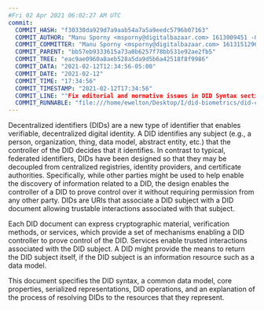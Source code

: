 ```yaml
---
#Fri 02 Apr 2021 06:02:27 AM UTC
commit:
  COMMIT_HASH: "f30330da929d7a9aab54a7a5a9eedc5796b07163"
  COMMIT_AUTHOR: "Manu Sporny <msporny@digitalbazaar.com> 1613009451 -0500"
  COMMIT_COMMITTER: "Manu Sporny <msporny@digitalbazaar.com> 1613151296 -0500"
  COMMIT_PARENT: "bb57eb9333615a73a0b6257f78bb531e92ae2fb5"
  COMMIT_TREE: "eac9ae0960a8aeb528a5da9d5b6a42518f8f9986"
  COMMIT_DATA: "2021-02-12T12:34:56-05:00"
  COMMIT_DATE: "2021-02-12"
  COMMIT_TIME: "17:34:56"
  COMMIT_TIMESTAMP: "2021-02-12T17:34:56"
  COMMIT_LINE: ""Fix editorial and normative issues in DID Syntax section."
  COMMIT_RUNNABLE: "file:///home/ewelton/Desktop/I/did-biometrics/did-core-dataset/analysis/gitinfo/f30330da929d7a9aab54a7a5a9eedc5796b07163/snapshot/index.html"
---
```


<section id="abstract">
<p>
<a>Decentralized identifiers</a> (DIDs) are a new type of identifier that
enables verifiable, decentralized digital identity. A <a>DID</a> identifies any
subject (e.g., a person, organization, thing, data model, abstract entity, etc.)
that the controller of the <a>DID</a> decides that it identifies. In contrast to
typical, federated identifiers, <a>DIDs</a> have been designed so that they may
be decoupled from centralized registries, identity providers, and certificate
authorities. Specifically, while other parties might be used to help enable the
discovery of information related to a <a>DID</a>, the design enables the
controller of a <a>DID</a> to prove control over it without requiring permission
from any other party. <a>DIDs</a> are <a>URIs</a> that associate a <a>DID
subject</a> with a <a>DID document</a> allowing trustable interactions
associated with that subject.
    </p>
<p>
Each <a>DID document</a> can express cryptographic material, <a>verification
methods</a>, or <a>services</a>, which provide a set of mechanisms enabling a
<a>DID controller</a> to prove control of the <a>DID</a>. <a>Services</a> enable
trusted interactions associated with the <a>DID subject</a>. A <a>DID</a> might
provide the means to return the <a>DID subject</a> itself, if the <a>DID
subject</a> is an information resource such as a data model.
    </p>
<p>
This document specifies the DID syntax, a common data model, core properties,
serialized representations, DID operations, and an explanation of the process
of resolving DIDs to the resources that they represent.
    </p>
</section>
